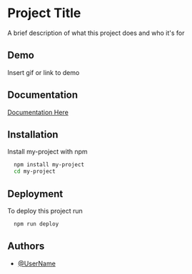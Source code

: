
# Project Title

A brief description of what this project does and who it's for


## Demo

Insert gif or link to demo


## Documentation

[Documentation Here](https://linktodocumentation)


## Installation

Install my-project with npm

```bash
  npm install my-project
  cd my-project
```
    
## Deployment

To deploy this project run

```bash
  npm run deploy
```


## Authors

- [@UserName](https://www.github.com/UserName)


